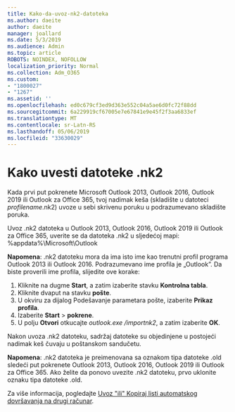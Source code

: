 ```yaml
---
title: Kako-da-uvoz-nk2-datoteka
ms.author: daeite
author: daeite
manager: joallard
ms.date: 5/3/2019
ms.audience: Admin
ms.topic: article
ROBOTS: NOINDEX, NOFOLLOW
localization_priority: Normal
ms.collection: Adm_O365
ms.custom:
- "1800027"
- "1267"
ms.assetid: ''
ms.openlocfilehash: ed0c679cf3ed9d363e552c04a5ae6d0fc72f88dd
ms.sourcegitcommit: 6a229919cf67005e7e67841e9e45f2f3aa6833ef
ms.translationtype: MT
ms.contentlocale: sr-Latn-RS
ms.lasthandoff: 05/06/2019
ms.locfileid: "33630029"
---
```

# <a name="how-to-import-nk2-files"></a>Kako uvesti datoteke .nk2 

Kada prvi put pokrenete Microsoft Outlook 2013, Outlook 2016, Outlook 2019 ili Outlook za Office 365, tvoj nadimak keša (skladište u datoteci *profilename*.nk2) uvoze u sebi skrivenu poruku u podrazumevano skladište poruka.

Uvoz .nk2 datoteka u Outlook 2013, Outlook 2016, Outlook 2019 ili Outlook za Office 365, uverite se da datoteka .nk2 u sljedećoj mapi: %appdata%\Microsoft\Outlook

**Napomena**: .nk2 datoteku mora da ima isto ime kao trenutni profil programa Outlook 2013 ili Outlook 2016. Podrazumevano ime profila je „Outlook”. Da biste proverili ime profila, slijedite ove korake: 
1. Kliknite na dugme **Start**, a zatim izaberite stavku **Kontrolna tabla**.
2. Kliknite dvaput na stavku **pošte**.
3. U okviru za dijalog Podešavanje parametara pošte, izaberite **Prikaz profila**.
4. Izaberite **Start** > **pokrene**.
5. U polju **Otvori** otkucajte *outlook.exe /importnk2*, a zatim izaberite **OK**. 

Nakon uvoza .nk2 datoteku, sadržaj datoteke su objedinjene u postojeći nadimak keš čuvaju u poštanskom sandučetu.

**Napomena**: .nk2 datoteka je preimenovana sa oznakom tipa datoteke .old sledeći put pokrenete Outlook 2013, Outlook 2016, Outlook 2019 ili Outlook za Office 365. Ako želite da ponovo uvezite .nk2 datoteku, prvo uklonite oznaku tipa datoteke .old.

Za više informacija, pogledajte [Uvoz "ili" Kopiraj listi automatskog dovršavanja na drugi računar](https://support.microsoft.com/en-us/help/2806550/how-to-import-nk2-files-into-outlook%).